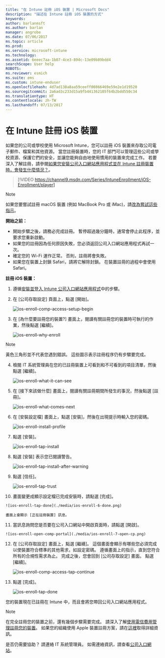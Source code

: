 ```yaml
---
title: "在 Intune 註冊 iOS 裝置 | Microsoft Docs"
description: "描述在 Intune 註冊 iOS 裝置的方式"
keywords: 
author: barlanmsft
ms.author: barlan
manager: angrobe
ms.date: 07/06/2017
ms.topic: article
ms.prod: 
ms.service: microsoft-intune
ms.technology: 
ms.assetid: 6eeec7aa-1b07-4ce3-894c-13e09b89bdd4
searchScope: User help
ROBOTS: 
ms.reviewer: esmich
ms.suite: ems
ms.custom: intune-enduser
ms.openlocfilehash: 4d7ad138a8aa59ceeff00866469e59e2e1d19520
ms.sourcegitcommit: 2a6ad3c233d15a9fb441362105f64b2bdd550c34
ms.translationtype: HT
ms.contentlocale: zh-TW
ms.lasthandoff: 07/13/2017
---
```

# <a name="enroll-your-ios-device-in-intune"></a>在 Intune 註冊 iOS 裝置

如果您的公司或學校使用 Microsoft Intune，您可以註冊 iOS 裝置來存取公司電子郵件、檔案和其他資源。 當您註冊裝置時，您的 IT 部門可以管理這些公司或學校資源、保護它們的安全，並讓您能夠自由地使用慣用的裝置來完成工作。 若要深入了解註冊，請參閱[如果您安裝公司入口網站應用程式並在 Intune 註冊裝置時，會發生什麼情況？](what-happens-if-you-install-the-company-portal-app-and-enroll-your-device-in-intune-ios.md)。

> [!VIDEO https://channel9.msdn.com/Series/IntuneEnrollment/iOS-Enrollment/player]

> [!NOTE]
> 如果您要嘗試註冊 macOS 裝置 (例如 MacBook Pro 或 iMac)，請[改為嘗試這些指示](enroll-your-device-in-intune-macos.md)。

**開始之前：**

- 開始步驟之後，請務必完成註冊。 暫停超過幾分鐘時，通常會停止此程序，並要求您重新啟動。
- 如果您的註冊因為任何原因失敗，您必須返回公司入口網站應用程式再試一次。
- 確定您的 Wi-Fi 運作正常。 否則，註冊將會失敗。
- 如果您在裝置上封鎖 Safari，請將它解除封鎖。 在裝置註冊的過程中會使用 Safari。


**註冊 iOS 裝置：**

1.  遵循[安裝並登入 Intune 公司入口網站應用程式](install-and-sign-in-to-the-intune-company-portal-app-ios.md)中的步驟。

2. 在 [公司存取設定] 頁面上，點選 [開始]。

    ![ios-enroll-comp-access-setup-begin](./media/ios-enroll-1a-comp-access-setup.png)

3. 在 [為什麼要註冊您的裝置?] 畫面上，閱讀有關註冊您的裝置時可執行的作業，然後點選 [繼續]。

    ![ios-enroll-why-enroll](./media/ios-enroll-1b-why-enroll.png)

  > [!NOTE]
  > 黃色三角形並不代表您遇到錯誤。 這些圖示表示註冊程序仍有步驟要完成。

4. 檢閱 IT 系統管理員在您的已註冊裝置上可看到和不可看到的項目清單，然後點選 [繼續]。

    ![ios-enroll-what-it-can-see](./media/ios-enroll-1c-we-care-privacy.png)

5.  在 [接下來該做什麼] 畫面上，閱讀有關註冊期間所發生的事況，然後點選 [註冊]。

    ![ios-enroll-what-comes-next](./media/ios-enroll-1d-what-comes-next.png)

6.  在 [安裝設定檔] 畫面上，點選 [安裝]，然後在出現提示時輸入您的密碼。

    ![ios-enroll-install-profile](./media/ios-enroll-2-mgt-profile-install.png)

7.  點選 [安裝]。

    ![ios-enroll-tap-install](./media/ios-enroll-3-mgt-profile-install-2.png)    

8.  點選 [安裝] 表示您已閱讀警告。

    ![ios-enroll-tap-install-after-warning](./media/ios-enroll-4-warning.png)

9.  點選 [信任]。

    ![ios-enroll-tap-trust](./media/ios-enroll-5-trust.png)

10.  畫面變更成顯示設定檔已完成安裝時，請點選 [完成]。

    ![ios-enroll-tap-done](./media/ios-enroll-6-done.png)

    畫面上會顯示 [正在註冊裝置] 訊息。

11.  當訊息詢問您是否要在公司入口網站中開啟頁面時，請點選 [開啟]。

    ![ios-enroll-open-comp-portal](./media/ios-enroll-7-open-cp.png)

12. 在 [公司存取設定] 畫面上，點選 [繼續]。 這個畫面會顯示有哪些您必須完成以使裝置符合標準的其他需求，如設定密碼。 遵循畫面上的指示，直到您符合所有的合規性需求為止。 完成之後，您會回到 [公司存取設定] 畫面。 點選 [繼續]。

    ![ios-enroll-comp-access-tap-continue](./media/ios-enroll-8-comp-access-setup-compliance.png)

13. 點選 [完成]。

    ![ios-enroll-tap-done](./media/ios-enroll-9-comp-access-setup-complete.png)

您的裝置現在已註冊在 Intune 中，而且會將您帶回公司入口網站應用程式。

> [!Note]
> 在完全註冊您的裝置之前，還有幾個步驟需要完成。 請深入了解[使用電信費用管理註冊您的裝置](enroll-your-device-with-telecom-expense-management-ios.md)。 如果您的組織使用 Apple 裝置註冊方案，請在[這裡](enroll-your-device-dep-ios.md)取得詳細資訊。

是否仍需要協助？ 請連絡 IT 系統管理員。 如需連絡資訊，請查看[公司入口網站](http://portal.manage.microsoft.com)。
